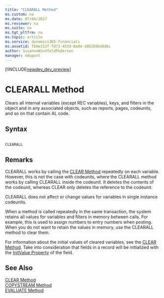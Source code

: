 ```yaml
---
title: "CLEARALL Method"
ms.custom: na
ms.date: 07/04/2017
ms.reviewer: na
ms.suite: na
ms.tgt_pltfrm: na
ms.topic: article
ms.service: dynamics365-financials
ms.assetid: fb0e152f-fd73-453d-8a8a-10b2b9bd0dbc
author: SusanneWindfeldPedersen
manager: edupont
---
```


[!INCLUDE[newdev_dev_preview](../includes/newdev_dev_preview.md)]

# CLEARALL Method
Clears all internal variables \(except REC variables\), keys, and filters in the object and in any associated objects, such as reports, pages, codeunits, and so on that contain AL code.  
  
## Syntax  
  
```  
  
CLEARALL  
```  
  
## Remarks  
 CLEARALL works by calling the [CLEAR Method](devenv-CLEAR-Method.md) repeatedly on each variable. However, this is not the case with codeunits, where the CLEARALL method works by calling CLEARALL inside the codeunit. It deletes the contents of the codeunit, whereas CLEAR only deletes the reference to the codeunit.  
  
 CLEARALL does not affect or change values for variables in single instance codeunits.  
  
 When a method is called repeatedly in the same transaction, the system retains all values for variables and filters in memory between calls. For example, this is used to assign numbers to entry numbers when posting. When you do not want to retain the values in memory, use the CLEARALL method to clear them.  
  
 For information about the initial values of cleared variables, see the [CLEAR Method](devenv-CLEAR-Method.md). Take into consideration that fields in a record will be initialized with the [InitValue Property](../properties/devenv-InitValue-Property.md) of the field.  
  
## See Also  
 [CLEAR Method](devenv-CLEAR-Method.md)   
 [COPYSTREAM Method](devenv-COPYSTREAM-Method.md)   
 [EVALUATE Method](devenv-EVALUATE-Method.md)